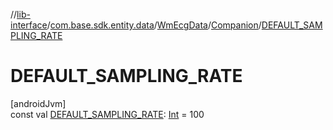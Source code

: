 //[lib-interface](../../../../index.md)/[com.base.sdk.entity.data](../../index.md)/[WmEcgData](../index.md)/[Companion](index.md)/[DEFAULT_SAMPLING_RATE](-d-e-f-a-u-l-t_-s-a-m-p-l-i-n-g_-r-a-t-e.md)

# DEFAULT_SAMPLING_RATE

[androidJvm]\
const val [DEFAULT_SAMPLING_RATE](-d-e-f-a-u-l-t_-s-a-m-p-l-i-n-g_-r-a-t-e.md): [Int](https://kotlinlang.org/api/latest/jvm/stdlib/kotlin/-int/index.html) = 100
